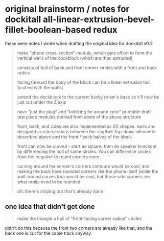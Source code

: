 # original brainstorm / notes for dockitall all-linear-extrusion-bevel-fillet-boolean-based redux

these were notes I wrote when drafting the original idea for dockitall v0.2

> make "phone cross-section" module, which gets offset to form the vertical walls of the dockblock (which are then extruded)
>
> consists of hull of back and front corner circles with a front and back radius
>
> facing forward the body of the block can be a linear extrusion too (unified with the walls)
>
> extend the dockblock to the current hacky prism's base so it'll now be just cut under the Z axis
>
> have "just the plug" and "belt/ring for around case" printable draft test piece modules derived from some of the above structure
>
> front, back, and sides are also implemented as 2D shapes: walls are designed as intersections between the ring/belt top-down silhouette described above and the front / back halves of the block
>
> front can now be curved - start as square, then do speaker knockout by differencing the hull of some circles. You can difference circles from the negative to round corners more
>
> curving around the screen's corners contours would be cool, and making the back have rounded corners like the phone itself (while the wall around curves too) would be cool, but those *side* corners are what *really* need to be rounded
>
> ofc there's striping but that's already done

## one idea that didn't get done

> make the triangle a hull of "front-facing corner radius" circles

didn't do this because the front two corners are already like that, and the back one is cut for the cable track anyway.
